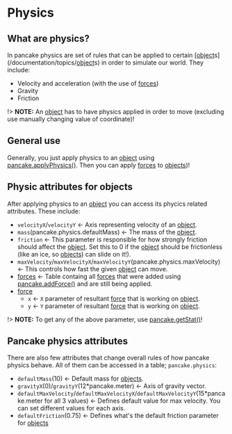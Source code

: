 # Physics

## What are physics?

In pancake physics are set of rules that can be applied to certain [[object](/documentation/topics/objects)s](/documentation/topics/[object](/documentation/topics/objects)s) in order to simulate our world. They include:
- Velocity and acceleration (with the use of [forces](/documentation/topics/forces))
- Gravity
- Friction

!> **NOTE:** An [object](/documentation/topics/objects) has to have physics applied in order to move (excluding use manually changing value of coordinate)!

## General use

Generally, you just apply physics to an [object](/documentation/topics/objects) using [pancake.applyPhysics()](/documentation/functions/pancake.applyPhysics()). Then you can apply [forces](/documentation/topics/forces) to [objects](/documentation/topics/objects))!

## Physic attributes for objects

After applying physics to an [object](/documentation/topics/objects) you can access its phycics related attributes. These include:
- `velocityX`/`velocityY` <- Axis representing velocity of an [object](/documentation/topics/objects).
- `mass`(pancake.physics.defaultMass) <- The mass of the [object](/documentation/topics/objects).
- `friction` <- This parameter is responsible for how strongly friction should affect the [object](/documentation/topics/objects). Set this to 0 if the [object](/documentation/topics/objects) should be frictionless (like an ice, so [objects](/documentation/topics/objects)) can slide on it!).
- `maxVelocity`/`maxVelocityX`/`maxVelocityY`(pancake.physics.maxVelocity) <- This controls how fast the given [object](/documentation/topics/objects) can move.
- [forces](/documentation/topics/forces) <- Table containg all [forces](/documentation/topics/forces) that were added using [pancake.addForce()](/documentation/functions/pancake.addForce()) and are still being applied.
- [force](/documentation/topics/forces)
  * `x` <- `X` parameter of resultant [force](/documentation/topics/forces) that is working on [object](/documentation/topics/objects).
  * `y` <- `Y` parameter of resultant [force](/documentation/topics/forces) that is working on [object](/documentation/topics/objects).

!> **NOTE:** To get any of the above parameter, use [pancake.getStat()](/documentation/functions/pancake.getStat())!

## Pancake physics attributes

There are also few attributes that change overall rules of how pancake physics behave. All of them can be accessed in a table; `pancake.physics`:

- `defaultMass`(10) <- Default mass for [objects](/documentation/topics/objects).
- `gravityX`(0)/`gravityY`(12*pancake.meter) <- Axis of gravity vector.
- `defaultMaxVelocity`/`defaultMaxVelocityX`/`defaultMaxVelocityY`(15*pancake.meter for all 3 values) <- Defines default value for max velocity. You can set different values for each axis.
- `defaultFriction`(0.75) <- Defines what's the default friction parameter for [objects](/documentation/topics/objects)
